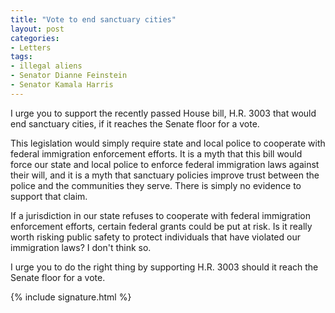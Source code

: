 ```yaml
---
title: "Vote to end sanctuary cities"
layout: post
categories:
- Letters
tags:
- illegal aliens
- Senator Dianne Feinstein
- Senator Kamala Harris
---
```


I urge you to support the recently passed House bill, H.R. 3003 that would end sanctuary cities, if it reaches the Senate floor for a vote.

This legislation would simply require state and local police to cooperate with federal immigration enforcement efforts. It is a myth that this bill would force our state and local police to enforce federal immigration laws against their will, and it is a myth that sanctuary policies improve trust between the police and the communities they serve. There is simply no evidence to support that claim.

If a jurisdiction in our state refuses to cooperate with federal immigration enforcement efforts, certain federal grants could be put at risk. Is it really worth risking public safety to protect individuals that have violated our immigration laws? I don't think so.

I urge you to do the right thing by supporting H.R. 3003 should it reach the Senate floor for a vote.

{% include signature.html %}
